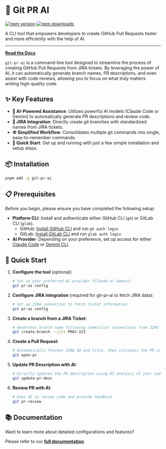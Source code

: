 # 🚀 Git PR AI

[![npm version](https://img.shields.io/npm/v/git-pr-ai.svg)](https://www.npmjs.com/package/git-pr-ai)
[![npm downloads](https://img.shields.io/npm/dt/git-pr-ai.svg)](https://www.npmjs.com/package/git-pr-ai)

A CLI tool that empowers developers to create GitHub Pull Requests faster and more efficiently with the help of AI.

---

**[Read the Docs](https://leochiu-a.github.io/git-pr-ai/intro)**

`git-pr-ai` is a command-line tool designed to streamline the process of creating GitHub Pull Requests from JIRA tickets. By leveraging the power of AI, it can automatically generate branch names, PR descriptions, and even assist with code reviews, allowing you to focus on what truly matters: writing high-quality code.

## ✨ Key Features

- **🤖 AI-Powered Assistance**: Utilizes powerful AI models (Claude Code or Gemini) to automatically generate PR descriptions and review code.
- **🎫 JIRA Integration**: Directly create git branches with standardized names from JIRA tickets.
- **⚙️ Simplified Workflow**: Consolidates multiple git commands into single, easy-to-remember commands.
- **🚀 Quick Start**: Get up and running with just a few simple installation and setup steps.

## 📦 Installation

```bash
pnpm add -g git-pr-ai
```

## 📋 Prerequisites

Before you begin, please ensure you have completed the following setup:

- **Platform CLI**: Install and authenticate either GitHub CLI (`gh`) or GitLab CLI (`glab`).
  - GitHub: [Install GitHub CLI](https://cli.github.com/) and run `gh auth login`
  - GitLab: [Install GitLab CLI](https://gitlab.com/gitlab-org/cli) and run `glab auth login`
- **AI Provider**: Depending on your preference, set up access for either [Claude Code](https://console.anthropic.com/dashboard) or [Gemini CLI](https://ai.google.dev/tutorials/gemini_cli_quickstart).

## 🚀 Quick Start

1.  **Configure the tool** (optional):

    ```bash
    # Set up your preferred AI provider (Claude or Gemini)
    git pr-ai config
    ```

2.  **Configure JIRA integration** (required for git-pr-ai to fetch JIRA data):

    ```bash
    # Set up JIRA connection to fetch ticket information
    git pr-ai config
    ```

3.  **Create a branch from a JIRA Ticket**:

    ```bash
    # Generates branch name following commitlint conventions from JIRA ticket ID (e.g., PROJ-123)
    git create-branch --jira PROJ-123
    ```

4.  **Create a Pull Request**:

    ```bash
    # Automatically fetches JIRA ID and title, then initiates the PR creation process
    git open-pr
    ```

5.  **Update PR Description with AI**:

    ```bash
    # Directly updates the PR description using AI analysis of your code changes
    git update-pr-desc
    ```

6.  **Review PR with AI**:
    ```bash
    # Uses AI to review code and provide feedback
    git pr-review
    ```

## 📚 Documentation

Want to learn more about detailed configurations and features?

Please refer to our **[full documentation](https://leochiu-a.github.io/git-pr-ai/intro)**.
